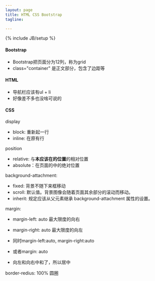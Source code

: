 ```yaml
---
layout: page
title: HTML CSS Bootstrap
tagline:

---
```


{% include JB/setup %}

#### Bootstrap

- Bootstrap把页面分为12列，称为grid
- class="container" 是正文部分，包含了边距等


#### HTML

- 导航栏应该有ul + li
- 好像差不多也没啥可说的

#### CSS

display

- block: 重新起一行
- inline: 在原有行

position 

- relative: 与**本应该在的位置**的相对位置
- absolute：在页面的中的绝对位置

background-attachment: 

- fixed: 背景不随下来框移动
- scroll: 默认值。背景图像会随着页面其余部分的滚动而移动。
- inherit: 规定应该从父元素继承 background-attachment 属性的设置。

margin:

- margin-left: auto 最大限度的向右
- margin-right: auto 最大限度的向左

- 同时margin-left:auto, margin-right:auto
- 或者margin: auto
- 向左和向右中和了，所以居中

border-redius: 100% 圆圈

